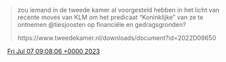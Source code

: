 > zou iemand in de tweede kamer al voorgesteld hebben in het licht van recente moves van KLM om het predicaat “Koninklijke” van ze te ontnemen @tiesjoosten op financiële en gedragsgronden?  
>   
> https://www\.tweedekamer\.nl/downloads/document?id\=2022D09650

<img src="../../media/tweet.ico" width="12" /> [Fri Jul 07 09:08:06 +0000 2023](https://twitter.com/DromerDenker/status/1677243078082453504)